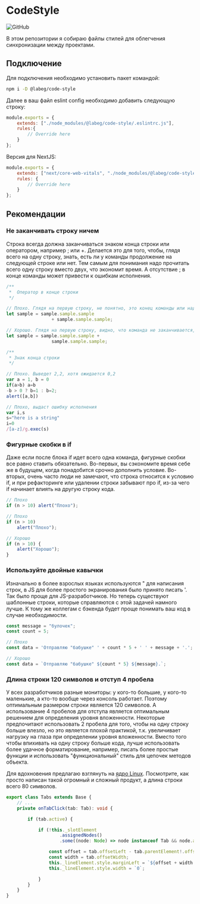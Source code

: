 # CodeStyle

![GitHub](https://img.shields.io/github/license/LabEG/code-style.svg)

В этом репозитории я собираю файлы стилей для облегчения синхронизации между проектами.

## Подключение

Для подключения необходимо установить пакет командой:

```Bash
npm i -D @labeg/code-style
```

Далее в ваш файл eslint config необходимо добавить следующую строку:

```Javascript
module.exports = {
    extends: ["./node_modules/@labeg/code-style/.eslintrc.js"],
    rules:{
        // Override here
    }
};
```

Версия для NextJS:

```Javascript
module.exports = {
    extends: ["next/core-web-vitals", "./node_modules/@labeg/code-style/.eslintrc.js"],
    rules: {
        // Override here
    }
};
```

## Рекомендации

### Не заканчивать строку ничем

Строка всегда должна заканчиваться знаком конца строки или оператором, например ; или +. Делается это для того, чтобы, глядя всего на одну строку, знать, есть ли у команды продолжение на следующей строке или нет. Тем самым для понимания надо прочитать всего одну строку вместо двух, что экономит время. А отсутствие ; в конце команды может привести к ошибкам исполнения.

```Typescript
/**
 *  Оператор в конце строки
 */

// Плохо. Глядя на первую строку, не понятно, это конец команды или надо искать продолжение
let sample = sample.sample.sample
                 + sample.sample.sample;

// Хорошо. Глядя на первую строку, видно, что команда не заканчивается, и стоит искать продолжение на следующей
let sample = sample.sample.sample +
                 sample.sample.sample;

/**
 * Знак конца строки
 */

// Плохо. Выведет 2,2, хотя ожидается 0,2
var a = 1, b = 0
if(a>b) a=b
-b > 0 ? b=1 : b=2;
alert([a,b])

// Плохо, выдаст ошибку исполнения
var i,s
s="here is a string"
i=0
/[a-z]/g.exec(s)

```

### Фигурные скобки в if

Даже если после блока if идет всего одна команда, фигурные скобки все равно ставить обязательно.
Во-первых, вы сэкономите время себе же в будущем, когда понадобится срочно дополнить условие.
Во-вторых, очень часто люди не замечают, что строка относится к условию if, и при рефакторинге или удалении строки забывают про if, из-за чего if начинает влиять на другую строку кода.

```Typescript
// Плохо
if (n > 10) alert("Плохо");

// Плохо
if (n > 10)
    alert("Плохо");

// Хорошо
if (n > 10) {
    alert("Хорошо");
}
```

### Используйте двойные кавычки

Изначально в более взрослых языках используются " для написания строк, в JS для более простого экранирования было принято писать '. Так было проще для JS-разработчиков. Но теперь существуют шаблонные строки, которые справляются с этой задачей намного лучше. К тому же коллегам с бэкенда будет проще понимать ваш код в случае необходимости.

```Typescript
const message = "булочек";
const count = 5;

// Плохо
const data = 'Отправляю "бабушке" ' + count * 5 + ' ' + message + '.';

// Хорошо
const data = `Отправляю "бабушке" ${count * 5} ${message}.`;
```

### Длина строки 120 символов и отступ 4 пробела

У всех разработчиков разные мониторы: у кого-то большие, у кого-то маленькие, а кто-то вообще через консоль работает. Поэтому оптимальным размером строки является 120 символов. А использование 4 пробелов для отступа является оптимальным решением для определения уровня вложенности. Некоторые предпочитают использовать 2 пробела для того, чтобы на одну строку больше влезло, но это является плохой практикой, т.к. увеличивает нагрузку на глаза при определении уровня вложенности. Вместо того чтобы впихивать на одну строку больше кода, лучше использовать более удачное форматирование, например, писать более простые функции и использовать "функциональный" стиль для цепочек методов объекта.

Для вдохновения предлагаю взглянуть на [ядро Linux](https://github.com/torvalds/linux/blob/master/kernel/acct.c). Посмотрите, как просто написан такой огромный и сложный продукт, а длина строки всего 80 символов.

```Typescript
export class Tabs extends Base {
    // ...
    private onTabClick(tab: Tab): void {

        if (tab.active) {

            if (!this._slotElement
                    .assignedNodes()
                    .some((node: Node) => node instanceof Tab && node.active === true)) {

                const offset = tab.offsetLeft - tab.parentElement!.offsetLeft;
                const width = tab.offsetWidth;
                this._lineElement.style.marginLeft = `${offset + width / 2}px`;
                this._lineElement.style.width = `0`;

            }
        }
    }
}
```
